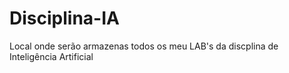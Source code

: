 # Disciplina-IA
Local onde serão armazenas todos os meu LAB's da discplina de Inteligência Artificial
